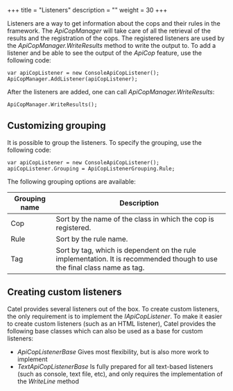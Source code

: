 +++
title = "Listeners" 
description = ""
weight = 30
+++

Listeners are a way to get information about the cops and their rules in the framework. The *ApiCopManager* will take care of all the retrieval of the results and the registration of the cops. The registered listeners are used by the *ApiCopManager.WriteResults* method to write the output to. To add a listener and be able to see the output of the *ApiCop* feature, use the following code:

```
var apiCopListener = new ConsoleApiCopListener();
ApiCopManager.AddListener(apiCopListener);
```

After the listeners are added, one can call *ApiCopManager.WriteResults*:

```
ApiCopManager.WriteResults();
```

## Customizing grouping

It is possible to group the listeners. To specify the grouping, use the following code:

```
var apiCopListener = new ConsoleApiCopListener();
apiCopListener.Grouping = ApiCopListenerGrouping.Rule;
```

The following grouping options are available:

Grouping name|Description
-|-
Cop|Sort by the name of the class in which the cop is registered.
Rule|Sort by the rule name.
Tag|Sort by tag, which is dependent on the rule implementation. It is recommended though to use the final class name as tag.

## Creating custom listeners

Catel provides several listeners out of the box. To create custom listeners, the only requirement is to implement the *IApiCopListener*. To make it easier to create custom listeners (such as an HTML listener), Catel provides the following base classes which can also be used as a base for custom listeners:

-   *ApiCopListenerBase*
    Gives most flexibility, but is also more work to implement 
-   *TextApiCopListenerBase*
    Is fully prepared for all text-based listeners (such as console, text file, etc), and only requires the implementation of the *WriteLine* method

 

 

